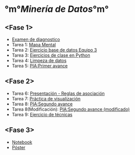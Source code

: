 # °m°_Minería de Datos_°m°
## <Fase 1>
- [Examen de diagnostico](https://github.com/GonzalezBerumenRicardo/MineriadeDatos/files/6987519/ExamenDiagnostico_1941497.pdf)
- Tarea 1: [Mapa Mental](https://github.com/GonzalezBerumenRicardo/MineriadeDatos/files/6987515/Mapa.Mental.pdf)
- Tarea 2: [Ejercicio base de datos Equipo 3](https://github.com/claudiogaytan28/MineriaDeDatos/blob/main/EjercicioBD_Equipo3.pdf)
- Tarea 3: [Ejercicios de clase en Python](https://github.com/GonzalezBerumenRicardo/MineriadeDatos/blob/main/Ej_Python_1941497.ipynb)
- Tarea 4: [Limpeza de datos](https://github.com/claudiogaytan28/MineriaDeDatos/blob/main/Ej_Limpieza_Equipo3.ipynb)
- Tarea 5: [PIA:Primer avance](https://github.com/xthaliax/mineriaa/blob/main/Avance1_PIA_Equipo3.ipynb)
## <Fase 2>
- Tarea 6: [Presentación - Reglas de asociación](https://github.com/Ruy8/RuyAramis_Mineria/blob/main/Presentaci%C3%B3n_ReglasDeAsociaci%C3%B3n_Equipo3.pdf)
- Tarea 7: [Práctica de visualización](https://github.com/xthaliax/mineriaa/blob/main/Visualizacion_Equipo3.ipynb)
- Tarea 8: [PIA:Segundo avance](https://github.com/claudiogaytan28/MineriaDeDatos/blob/main/Entrega2_Equipo3.ipynb)
- Tarea 8(Modificación): [PIA:Segundo avance (modificado)](https://github.com/claudiogaytan28/MineriaDeDatos/blob/main/Entrega2_Equipo3_Mod.ipynb)
- Tarea 9: [Ejercicio de técnicas](https://github.com/Ruy8/RuyAramis_Mineria/blob/main/Equipo3_T%C3%A9cnicas.ipynb)
## <Fase 3>
- [Notebook](https://github.com/xthaliax/mineriaa/blob/main/notebookfinal.ipynb)
- [Póster](https://github.com/xthaliax/mineriaa/blob/main/P%C3%B3ster%20-%20Equipo%203.pdf)

